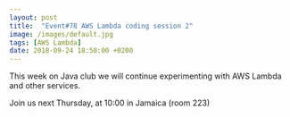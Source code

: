 ```yaml
---
layout: post
title:  "Event#78 AWS Lambda coding session 2"
image: /images/default.jpg
tags: [AWS Lambda]
date: 2018-09-24 18:50:00 +0200
---
```


This week on Java club we will continue experimenting with AWS Lambda and other services. []()

Join us next Thursday, at 10:00 in Jamaica (room 223)
